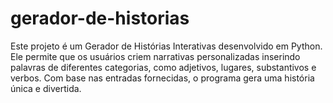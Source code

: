 # gerador-de-historias
Este projeto é um Gerador de Histórias Interativas desenvolvido em Python. Ele permite que os usuários criem narrativas personalizadas inserindo palavras de diferentes categorias, como adjetivos, lugares, substantivos e verbos. Com base nas entradas fornecidas, o programa gera uma história única e divertida.
